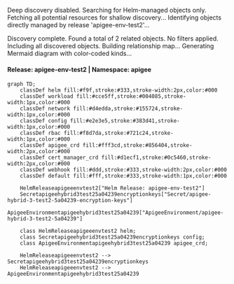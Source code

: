Deep discovery disabled. Searching for Helm-managed objects only.
Fetching all potential resources for shallow discovery...
Identifying objects directly managed by release 'apigee-env-test2'...

Discovery complete. Found a total of 2 related objects.
No filters applied. Including all discovered objects.
Building relationship map...
Generating Mermaid diagram with color-coded kinds...

#### Release: apigee-env-test2 | Namespace: apigee
```mermaid
graph TD;
    classDef helm fill:#f9f,stroke:#333,stroke-width:2px,color:#000
    classDef workload fill:#cce5ff,stroke:#004085,stroke-width:1px,color:#000
    classDef network fill:#d4edda,stroke:#155724,stroke-width:1px,color:#000
    classDef config fill:#e2e3e5,stroke:#383d41,stroke-width:1px,color:#000
    classDef rbac fill:#f8d7da,stroke:#721c24,stroke-width:1px,color:#000
    classDef apigee_crd fill:#fff3cd,stroke:#856404,stroke-width:2px,color:#000
    classDef cert_manager_crd fill:#d1ecf1,stroke:#0c5460,stroke-width:2px,color:#000
    classDef webhook fill:#ddd,stroke:#333,stroke-width:2px,color:#000
    classDef default fill:#fff,stroke:#333,stroke-width:1px,color:#000

    HelmReleaseapigeeenvtest2["Helm Release: apigee-env-test2"]
    Secretapigeehybrid3test25a04239encryptionkeys["Secret/apigee-hybrid-3-test2-5a04239-encryption-keys"]
    ApigeeEnvironmentapigeehybrid3test25a04239["ApigeeEnvironment/apigee-hybrid-3-test2-5a04239"]

    class HelmReleaseapigeeenvtest2 helm;
    class Secretapigeehybrid3test25a04239encryptionkeys config;
    class ApigeeEnvironmentapigeehybrid3test25a04239 apigee_crd;

    HelmReleaseapigeeenvtest2 --> Secretapigeehybrid3test25a04239encryptionkeys
    HelmReleaseapigeeenvtest2 --> ApigeeEnvironmentapigeehybrid3test25a04239
```
